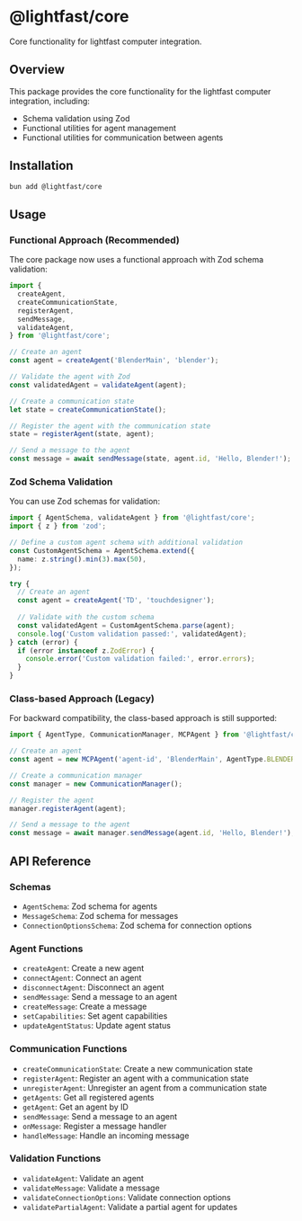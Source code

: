 # @lightfast/core

Core functionality for lightfast computer integration.

## Overview

This package provides the core functionality for the lightfast computer integration, including:

- Schema validation using Zod
- Functional utilities for agent management
- Functional utilities for communication between agents

## Installation

```bash
bun add @lightfast/core
```

## Usage

### Functional Approach (Recommended)

The core package now uses a functional approach with Zod schema validation:

```typescript
import {
  createAgent,
  createCommunicationState,
  registerAgent,
  sendMessage,
  validateAgent,
} from '@lightfast/core';

// Create an agent
const agent = createAgent('BlenderMain', 'blender');

// Validate the agent with Zod
const validatedAgent = validateAgent(agent);

// Create a communication state
let state = createCommunicationState();

// Register the agent with the communication state
state = registerAgent(state, agent);

// Send a message to the agent
const message = await sendMessage(state, agent.id, 'Hello, Blender!');
```

### Zod Schema Validation

You can use Zod schemas for validation:

```typescript
import { AgentSchema, validateAgent } from '@lightfast/core';
import { z } from 'zod';

// Define a custom agent schema with additional validation
const CustomAgentSchema = AgentSchema.extend({
  name: z.string().min(3).max(50),
});

try {
  // Create an agent
  const agent = createAgent('TD', 'touchdesigner');
  
  // Validate with the custom schema
  const validatedAgent = CustomAgentSchema.parse(agent);
  console.log('Custom validation passed:', validatedAgent);
} catch (error) {
  if (error instanceof z.ZodError) {
    console.error('Custom validation failed:', error.errors);
  }
}
```

### Class-based Approach (Legacy)

For backward compatibility, the class-based approach is still supported:

```typescript
import { AgentType, CommunicationManager, MCPAgent } from '@lightfast/core';

// Create an agent
const agent = new MCPAgent('agent-id', 'BlenderMain', AgentType.BLENDER);

// Create a communication manager
const manager = new CommunicationManager();

// Register the agent
manager.registerAgent(agent);

// Send a message to the agent
const message = await manager.sendMessage(agent.id, 'Hello, Blender!');
```

## API Reference

### Schemas

- `AgentSchema`: Zod schema for agents
- `MessageSchema`: Zod schema for messages
- `ConnectionOptionsSchema`: Zod schema for connection options

### Agent Functions

- `createAgent`: Create a new agent
- `connectAgent`: Connect an agent
- `disconnectAgent`: Disconnect an agent
- `sendMessage`: Send a message to an agent
- `createMessage`: Create a message
- `setCapabilities`: Set agent capabilities
- `updateAgentStatus`: Update agent status

### Communication Functions

- `createCommunicationState`: Create a new communication state
- `registerAgent`: Register an agent with a communication state
- `unregisterAgent`: Unregister an agent from a communication state
- `getAgents`: Get all registered agents
- `getAgent`: Get an agent by ID
- `sendMessage`: Send a message to an agent
- `onMessage`: Register a message handler
- `handleMessage`: Handle an incoming message

### Validation Functions

- `validateAgent`: Validate an agent
- `validateMessage`: Validate a message
- `validateConnectionOptions`: Validate connection options
- `validatePartialAgent`: Validate a partial agent for updates
